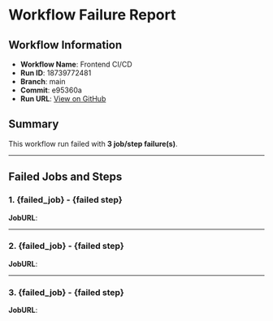 # Workflow Failure Report

## Workflow Information

- **Workflow Name**: Frontend CI/CD
- **Run ID**: 18739772481
- **Branch**: main
- **Commit**: e95360a
- **Run URL**: [View on GitHub](https://github.com/EdenCoNz/architecture/actions/runs/18739772481)

## Summary

This workflow run failed with **3 job/step failure(s)**.

---

## Failed Jobs and Steps

### 1. {failed_job} - {failed step}

**JobURL**:

---

### 2. {failed_job} - {failed step}

**JobURL**:

---

### 3. {failed_job} - {failed step}

**JobURL**:
